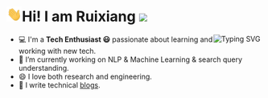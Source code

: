 <h1> <img src="https://raw.githubusercontent.com/ABSphreak/ABSphreak/master/gifs/Hi.gif" width="30px">Hi! I am Ruixiang <img src="https://emojis.slackmojis.com/emojis/images/1531849430/4246/blob-sunglasses.gif?1531849430" width="30px">
</h1>

<a href="https://git.io/typing-svg"><img src="https://readme-typing-svg.demolab.com?font=Fira+Code&weight=500&size=18&duration=2000&pause=10&color=22FB68&multiline=true&random=false&width=443&height=150&lines=import+torch;from+model+import+Model;Model.train();Epoch+3++%5B%3D%3D%3D%3D%3D%3D%3D%3D%3D%3D%3D%3D%3D%3D%3D%3D%3D%3D%3D%3D%3D%3D%3D%5D;New+model+is+available!" align=right alt="Typing SVG" /></a>


- 💻 I'm a **Tech Enthusiast 😃** passionate about learning and working with new tech.
- 🌱 I’m currently working on NLP & Machine Learning & search query understanding.
- 😄 I love both research and engineering.
- 📝 I write technical [blogs](https://ichbinhandsome.github.io/).


<!--
**ichbinhandsome/ichbinhandsome** is a ✨ _special_ ✨ repository because its `README.md` (this file) appears on your GitHub profile.

Here are some ideas to get you started:

- 🔭 I’m currently working on ...
- 🌱 I’m currently learning ...
- 👯 I’m looking to collaborate on ...
- 🤔 I’m looking for help with ...
- 💬 Ask me about ...
- 📫 How to reach me: ...
- 😄 Pronouns: ...
- ⚡ Fun fact: ...
<img width="410" height="205" src="https://media.giphy.com/media/40DRc0W00UbgQ/giphy.gif" align=right>
-->
